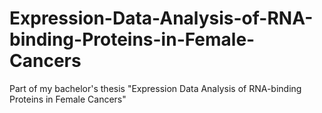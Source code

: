 # Expression-Data-Analysis-of-RNA-binding-Proteins-in-Female-Cancers
Part of my bachelor's thesis "Expression Data Analysis of RNA-binding Proteins in Female Cancers"
